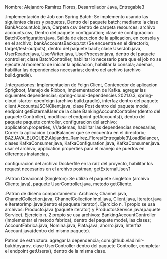 Nombre: Alejandro Ramirez Flores, Desarrollador Java, Entregable3

.Implementación de Job con Spring Batch:
Se implemento usando las siguientes clases y paquetes,
Dentro del paquete batch; mediante la clase BankAccountJob.java, 
Carpeta csv dentro de carpeta resources; archivo accounts.csv,
Dentro del paquete configuration; clase de configuracion BatchConfiguration.java,
Salida de ejecucion de la aplicacion, en consola y en el archivo; bankAccountsBackup.txt (Se encuentra en el directorio; target/test-outputs),
dentro del paquete bach; clase UserJob.java, UserReader.java, UserWriter.java, UserProcesor.java, 
dentro del paquete controller; clase BatchController,
habilitar lo necesario para que el job no se ejecute al momento de iniciar la aplicacion, habilitar la consola;
ademas, habilitar las dependencias necesarias; dentro del archivo (archivo build.gradle).

.Integraciones:
Implementacion de Feign Client, Contenedor de aplicacion Sprigboot, Manejo de Ribbon, Implementacion de Kafka.
agregar las siguientes dependencias; spring-cloud-dependencies 2021.0.3, spring-cloud-starter-openfeign (archivo build.gradle),
interfaz dentro del paquete client AccountsJSONClient.java,
clase Post dentro del paquete model, endpoint getExternalUser de la clase BankingAccountController (dentro del paquete Controller),
modificar el endpoint getAccounts(), dentro del paquete paquete controller,
configuracion del archivo; application.properties,
////ademas, habilitar las dependencias necesarias;
Correr la aplicacion LoadBalancer que se encuentra en el directorio; BAZJAVA_BLOQUE2\Alejandro_Ramirez_Flores\Entregable3\LoadBalancer,
clases KafkaConsumer.java, KafkaConfiguration.java, KafkaConsumer.java.
usar el archivo; application.properties para el manejo de puertos en diferentes instancias,

configuracion del archivo Dockerfile en la raiz del proyecto, 
habilitar los request necesarios en el archivo postman;
getExternalUser/1


.Patron Creacional (Singleton):
Se utilizo el paquete singleton (archivo Cliente.java), paquete UserController.java, metodo getCliente. 

.Patron de diseño comportamiento:
Archivos; Channel.java, ChannelCollection.java, ChannelCollectionImpl.java, Client.java, Iterator.java e IteratorImpl.java(dentro el paquete iterator).
Ejercicio n. 1 propio se usa archivos: Producto.java (paquete iterator) y ProductosService.java(paquete Service). 
Ejercicio n. 2 propio se usa archivos: BankingAccountController (implementar el metodo fabrica), dentro del paquete model, las clases; AccountFabrica.java,
Nomina.java, Plata.java, ahorro.java, Interfaz Account.java(dentro del mismo paquete).

Patron de estructura:
agregar la dependencia; com.github.vladimir-bukhtoyarov,
clase UserController dentro del paquete Controller, completar el endpoint getUsers(), dentro de la misma clase.
 







